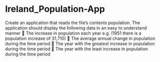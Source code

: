 # Ireland_Population-App
Create an application that reads the file’s contents population.
The application should display the following data in an easy to understand manner
 The increase in population each year e.g. (1951 there is a population increase of 31,710)
 The average annual change in population during the time period
 The year with the greatest increase in population during the time period
 The year with the least increase in population during the time period
